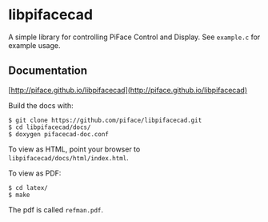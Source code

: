 libpifacecad
============
A simple library for controlling PiFace Control and Display. See `example.c`
for example usage.

Documentation
-------------

[http://piface.github.io/libpifacecad](http://piface.github.io/libpifacecad)

Build the docs with:

    $ git clone https://github.com/piface/libpifacecad.git
    $ cd libpifacecad/docs/
    $ doxygen pifacecad-doc.conf

To view as HTML, point your browser to `libpifacecad/docs/html/index.html`.

To view as PDF:

    $ cd latex/
    $ make

The pdf is called `refman.pdf`.
